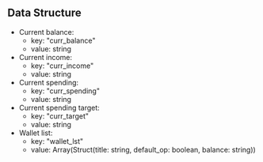 ## Data Structure
- Current balance:
  + key: "curr_balance"
  + value: string
- Current income:
  + key: "curr_income"
  + value: string
- Current spending:
  + key: "curr_spending"
  + value: string
- Current spending target:
  + key: "curr_target"
  + value: string
- Wallet list:
  + key: "wallet_lst"
  + value: Array(Struct(title: string, default_op: boolean, balance: string))
